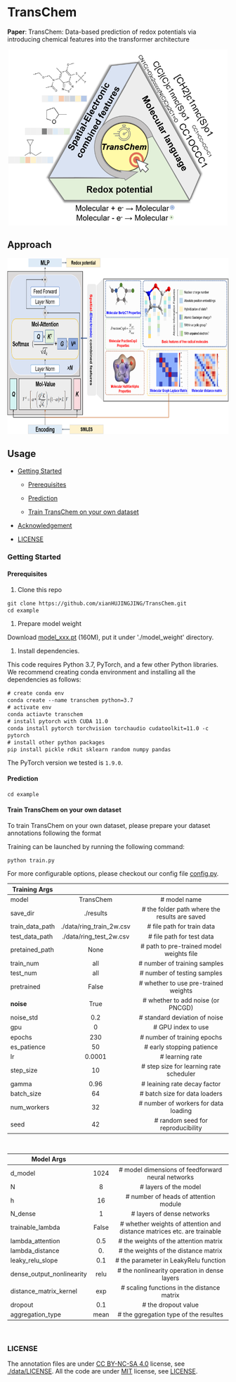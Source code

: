 # TransChem

**Paper**: TransChem: Data-based prediction of redox potentials via introducing chemical features into the transformer architecture

<div align="center">
  <img src="./assets/ToC.png" alt="Table of Contents" width="500" height="400">
</div>



## Approach

<div align="center">
  <img src="./assets/mian_model.png" alt="Approach" width="800" height="400">
</div>

## Usage

- [Getting Started](#getting-started)

  - [Prerequisites](#prerequisites)

  - [Prediction](#prediction)

  - [Train TransChem on your own dataset](#train-transchem-on-your-own-dataset)

- [Acknowledgement](#acknowledgement)

- [LICENSE](#license)

### Getting Started

#### Prerequisites

1.  Clone this repo

<!---->

    git clone https://github.com/xianHUJINGJING/TransChem.git
    cd example

1.  Prepare model weight

Download [model_xxx.pt](https://drive) (160M), put it under './model_weight' directory.

1.  Install dependencies.

This code requires Python 3.7, PyTorch, and a few other Python libraries.
We recommend creating conda environment and installing all the dependencies as follows:

    # create conda env
    conda create --name transchem python=3.7
    # activate env
    conda actiavte transchem
    # install pytorch with CUDA 11.0
    conda install pytorch torchvision torchaudio cudatoolkit=11.0 -c pytorch
    # install other python packages
    pip install pickle rdkit sklearn random numpy pandas

The PyTorch version we tested is `1.9.0`.



#### Prediction

    cd example

#### Train TransChem on your own dataset

To train TransChem on your own dataset, please prepare your dataset annotations following the format


Training can be launched by running the following command:

    python train.py

For more configurable options, please checkout our config file [config.py](config.py).


| **Training Args** | ||
| ---- |:-------------:| :-------------:| 
| model | TransChem | # model name |
| save_dir | ./results | # the folder path where the results are saved |
| train_data_path | ./data/ring_train_2w.csv | # file path for train data |
| test_data_path | ./data/ring_test_2w.csv | # file path for test data |
| pretained_path | None | # path to pre-trained model weights file | 
| train_num | all | # number of training samples |
| test_num | all | # number of testing samples | 
| pretrained | False | # whether to use pre-trained weights | 
| **noise** | True | # whether to add noise (or PNCGD) |
| noise_std | 0.2 | # standard deviation of noise |
| gpu | 0 | # GPU index to use |
| epochs | 230 | # number of training epochs |
| es_patience | 50 | # early stopping patience |
| lr | 0.0001 | # learning rate |
| step_size | 10 | # step size for learning rate scheduler |
| gamma | 0.96 | # leaining rate decay factor |
| batch_size | 64 | # batch size for data loaders |
| num_workers | 32 | # number of workers for data loading |
| seed | 42 | # random seed for reproducibility |
</br>


| **Model Args** | | |
| ---- |:-------------:| :-------------:| 
| d_model | 1024 | # model dimensions of feedforward neural networks |
| N | 8 | # layers  of the model |
| h | 16 | # number of heads of attention module |
| N_dense | 1 | # layers of dense networks |
| trainable_lambda | False | # whether weights of attention and distance matrices etc. are trainable |
| lambda_attention | 0.5 | # the weights of the attention matrix |
| lambda_distance | 0. | # the weights of the distance matrix |
| leaky_relu_slope | 0.1 | # the parameter in LeakyRelu function |
| dense_output_nonlinearity | relu | # the nonlinearity operation in dense layers |
| distance_matrix_kernel | exp | # scaling functions in the distance matrix |
| dropout | 0.1 | # the dropout value |
| aggregation_type | mean | # the ggregation type of the resultes |
</br>


### LICENSE

The annotation files are under [CC BY-NC-SA 4.0](https://creativecommons.org/licenses/by-nc-sa/4.0/) license, see [./data/LICENSE](data/LICENSE). All the code are under [MIT](https://opensource.org/licenses/MIT) license, see [LICENSE](./LICENSE).

